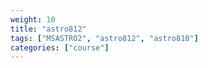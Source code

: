 ```yaml
---
weight: 10
title: "astro812"
tags: ["MSASTRO2", "astro812", "astro810"]
categories: ["course"]
---
```

